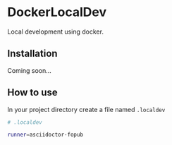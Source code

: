 # DockerLocalDev

Local development using docker.

## Installation

Coming soon...

## How to use

In your project directory create a file named `.localdev`

```bash
# .localdev

runner=asciidoctor-fopub
```
